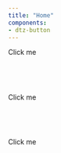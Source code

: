 ```yaml
---
title: "Home"
components:
- dtz-button
---
```

<div style="width: 200px;height: 200px;display: flex;flex-direction: column;justify-content: space-between;">
    <dtz-button onclick="hello(event)">Click me</dtz-button>
    <dtz-button class="secondary">Click me</dtz-button>
    <dtz-button class="danger">Click me</dtz-button>
</div>
<script>
function hello(event) {
    if(event) event.preventDefault();
    alert("Hello");
}
document.querySelector("dtz-button.secondary").addEventListener("click", hello);
document.querySelector("dtz-button.danger").addEventListener("click", hello);
</script>